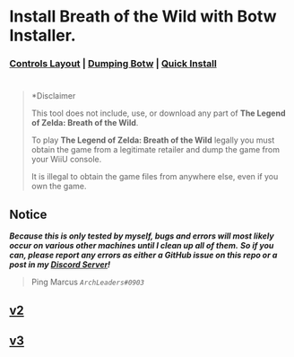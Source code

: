 # Install Breath of the Wild with Botw Installer.

### [Controls Layout](https://github.com/ArchLeaders/Botw-Installer/blob/master/README.md#controls-layout---basic-tab)  |  [Dumping Botw](https://github.com/ArchLeaders/Botw-Installer/blob/master/README.md#dumping-botw)  |  [Quick Install](https://github.com/ArchLeaders/Botw-Installer/blob/master/README.md#quick-install)
#

> \*Disclaimer
>
> This tool does not include, use, or download any part of **The Legend of Zelda: Breath of the Wild**.
>
> To play **The Legend of Zelda: Breath of the Wild** legally you must obtain the game from a legitimate
> retailer and dump the game from your WiiU console.
>
> It is illegal to obtain the game files from anywhere else, even if you own the game.

## Notice

***Because this is only tested by myself, bugs and errors will most likely occur on various other machines until I clean up all of them.***
***So if you can, please report any errors as either a GitHub issue on this repo or a post in my [Discord Server](https://discord.gg/cbA3AWwfJj)!***
> Ping Marcus *`ArchLeaders#0903`*

## [v2](https://github.com/ArchLeaders/Botw-Installer/blob/master/v2)
## [v3]()
